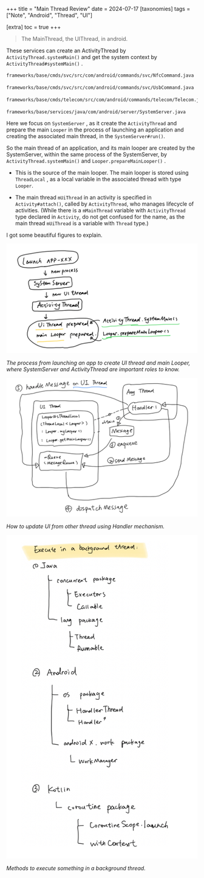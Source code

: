 +++
title = "Main Thread Review"
date = 2024-07-17
[taxonomies]
  tags = ["Note", "Android", "Thread", "UI"]

[extra]
  toc = true
+++


> The MainThread, the UIThread, in android.
> 

These services can create an ActivityThread by `ActivityThread.systemMain()` and get the system context by `ActivityThread#systemMain()` .

    frameworks/base/cmds/svc/src/com/android/commands/svc/NfcCommand.java

    frameworks/base/cmds/svc/src/com/android/commands/svc/UsbCommand.java

    frameworks/base/cmds/telecom/src/com/android/commands/telecom/Telecom.java 

    frameworks/base/services/java/com/android/server/SystemServer.java

Here we focus on `SystemServer` , as it create the `ActivityThread` and prepare the main `Looper` in the process of launching an application and creating the associated main thread, in the `SystemServer#run()`.

So the main thread of an application, and its main looper are created by the SystemServer, within the same process of the SystemServer, by `ActivityThread.systemMain()` and `Looper.prepareMainLooper()` . 

- This is the source of the main looper. The main looper is stored using `ThreadLocal` , as a local variable in the associated thread with type `Looper`.

- The main thread `mUiThread` in an activity is specified in `Activity#attach()`, called by `ActivityThread`, who manages lifecycle of activities. (While there is a `mMainThread` variable with `ActivityThread` type declared in `Activity`, do not get confused for the name, as the main thread `mUiThread` is a variable with `Thread` type.)

I got some beautiful figures to explain.

![The process from launching an app to create UI thread and main Looper, where SystemServer and ActivityThread are important roles to know.](Main%20Thread%20Review%20c093a0921c4b46a6b6e2ade028c5a5ab/%25E6%2588%25AA%25E5%25B1%258F_2024-07-17_16.12.28.jpeg)

*The process from launching an app to create UI thread and main Looper, where SystemServer and ActivityThread are important roles to know.*

![How to update UI from other thread using Handler mechanism.](Main%20Thread%20Review%20c093a0921c4b46a6b6e2ade028c5a5ab/Untitled.png)

*How to update UI from other thread using Handler mechanism.*

![Methods to execute something in a background thread.](Main%20Thread%20Review%20c093a0921c4b46a6b6e2ade028c5a5ab/%25E6%2588%25AA%25E5%25B1%258F_2024-07-17_16.15.56.jpeg)

*Methods to execute something in a background thread.*